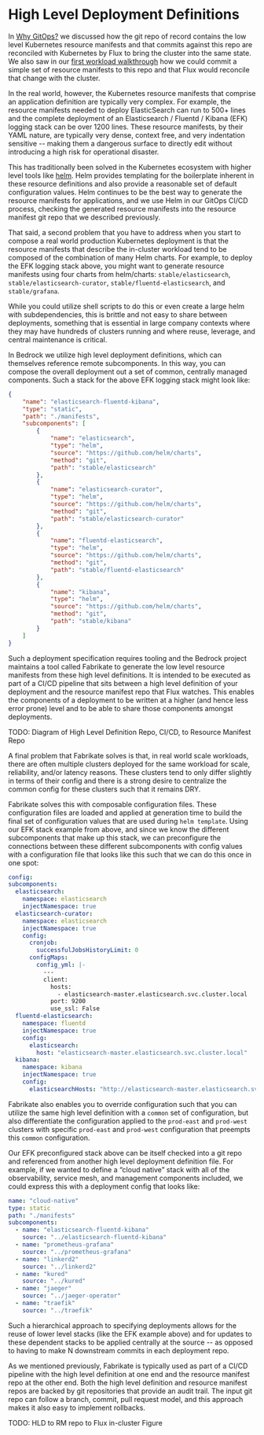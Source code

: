 # High Level Deployment Definitions

In [Why GitOps?](./why-gitops.md) we discussed how the git repo of record contains the low level Kubernetes resource manifests and that commits against this repo are reconciled with Kubernetes by Flux to bring the cluster into the same state. We also saw in our [first workload walkthrough](../firstWorkload) how we could commit a simple set of resource manifests to this repo and that Flux would reconcile that change with the cluster.

In the real world, however, the Kubernetes resource manifests that comprise an application definition are typically very complex. For example, the resource manifests needed to deploy ElasticSearch can run to 500+ lines and the complete deployment of an Elasticsearch / Fluentd / Kibana (EFK) logging stack can be over 1200 lines. These resource manifests, by their YAML nature, are typically very dense, context free, and very indentation sensitive -- making them a dangerous surface to directly edit without introducing a high risk for operational disaster.

This has traditionally been solved in the Kubernetes ecosystem with higher level tools like [helm](http://helm.sh). Helm provides templating for the boilerplate inherent in these resource definitions and also provide a reasonable set of default configuration values. Helm continues to be the best way to generate the resource manifests for applications, and we use Helm in our GitOps CI/CD process, checking the generated resource manifests into the resource manifest git repo that we described previously.

That said, a second problem that you have to address when you start to compose a real world production Kubernetes deployment is that the resource manifests that describe the in-cluster workload tend to be composed of the combination of many Helm charts.  For example, to deploy the EFK logging stack above, you might want to generate resource manifests using four charts from helm/charts:  `stable/elasticsearch`, `stable/elasticsearch-curator`, `stable/fluentd-elasticsearch`, and `stable/grafana`.

While you could utilize shell scripts to do this or even create a large helm with subdependencies, this is brittle and not easy to share between deployments, something that is essential in large company contexts where they may have hundreds of clusters running and where reuse, leverage, and central maintenance is critical.

In Bedrock we utilize high level deployment definitions, which can themselves reference remote subcomponents.  In this way, you can compose the overall deployment out a set of common, centrally managed components. Such a stack for the above EFK logging stack might look like:

```json
{
    "name": "elasticsearch-fluentd-kibana",
    "type": "static",
    "path": "./manifests",
    "subcomponents": [
        {
            "name": "elasticsearch",
            "type": "helm",
            "source": "https://github.com/helm/charts",
            "method": "git",
            "path": "stable/elasticsearch"
        },
        {
            "name": "elasticsearch-curator",
            "type": "helm",
            "source": "https://github.com/helm/charts",
            "method": "git",
            "path": "stable/elasticsearch-curator"
        },
        {
            "name": "fluentd-elasticsearch",
            "type": "helm",
            "source": "https://github.com/helm/charts",
            "method": "git",
            "path": "stable/fluentd-elasticsearch"
        },
        {
            "name": "kibana",
            "type": "helm",
            "source": "https://github.com/helm/charts",
            "method": "git",
            "path": "stable/kibana"
        }
    ]
}
```

Such a deployment specification requires tooling and the Bedrock project maintains a tool called Fabrikate to generate the low level resource manifests from these high level definitions. It is intended to be executed as part of a CI/CD pipeline that sits between a high level definition of your deployment and the resource manifest repo that Flux watches. This enables the components of a deployment to be written at a higher (and hence less error prone) level and to be able to share those components amongst deployments.

TODO: Diagram of High Level Definition Repo, CI/CD, to Resource Manifest Repo

A final problem that Fabrikate solves is that, in real world scale workloads, there are often multiple clusters deployed for the same workload for scale, reliability, and/or latency reasons. These clusters tend to only differ slightly in terms of their config and there is a strong desire to centralize the common config for these clusters such that it remains DRY.

Fabrikate solves this with composable configuration files. These configuration files are loaded and applied at generation time to build the final set of configuration values that are used during `helm template`. Using our EFK stack example from above, and since we know the different subcomponents that make up this stack, we can preconfigure the connections between these different subcomponents with config values with a configuration file that looks like this such that we can do this once in one spot:

```yaml
config:
subcomponents:
  elasticsearch:
    namespace: elasticsearch
    injectNamespace: true
  elasticsearch-curator:
    namespace: elasticsearch
    injectNamespace: true
    config:
      cronjob:
        successfulJobsHistoryLimit: 0
      configMaps:
        config_yml: |-
          ---
          client:
            hosts:
              - elasticsearch-master.elasticsearch.svc.cluster.local
            port: 9200
            use_ssl: False
  fluentd-elasticsearch:
    namespace: fluentd
    injectNamespace: true
    config:
      elasticsearch:
        host: "elasticsearch-master.elasticsearch.svc.cluster.local"
  kibana:
    namespace: kibana
    injectNamespace: true
    config:
      elasticsearchHosts: "http://elasticsearch-master.elasticsearch.svc.cluster.local:9200"
```

Fabrikate also enables you to override configuration such that you can utilize the same high level definition with a `common` set of configuration, but also differentiate the configuration applied to the `prod-east` and `prod-west` clusters with specific `prod-east` and `prod-west` configuration that preempts this `common` configuration.

Our EFK preconfigured stack above can be itself checked into a git repo and referenced from another high level deployment definition file.  For example, if we wanted to define a “cloud native” stack with all of the observability, service mesh, and management components included, we could express this with a deployment config that looks like:

```yaml
name: "cloud-native"
type: static
path: "./manifests"
subcomponents:
  - name: "elasticsearch-fluentd-kibana"
    source: "../elasticsearch-fluentd-kibana"
  - name: "prometheus-grafana"
    source: "../prometheus-grafana"
  - name: "linkerd2"
    source: "../linkerd2"
  - name: "kured"
    source: "../kured"
  - name: "jaeger"
    source: "../jaeger-operator"
  - name: "traefik"
    source: "../traefik"
```

Such a hierarchical approach to specifying deployments allows for the reuse of lower level stacks (like the EFK example above) and for updates to these dependent stacks to be applied centrally at the source -- as opposed to having to make N downstream commits in each deployment repo.

As we mentioned previously, Fabrikate is typically used as part of a CI/CD pipeline with the high level definition at one end and the resource manifest repo at the other end.  Both the high level definition and resource manifest repos are backed by git repositories that provide an audit trail. The input git repo can follow a branch, commit, pull request model, and this approach makes it also easy to implement rollbacks.

TODO: HLD to RM repo to Flux in-cluster Figure
